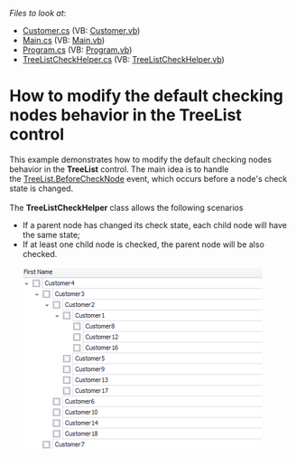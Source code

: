 <!-- default file list -->
*Files to look at*:

* [Customer.cs](./CS/Example/Customer.cs) (VB: [Customer.vb](./VB/Example/Customer.vb))
* [Main.cs](./CS/Example/Main.cs) (VB: [Main.vb](./VB/Example/Main.vb))
* [Program.cs](./CS/Example/Program.cs) (VB: [Program.vb](./VB/Example/Program.vb))
* [TreeListCheckHelper.cs](./CS/Example/TreeListCheckHelper.cs) (VB: [TreeListCheckHelper.vb](./VB/Example/TreeListCheckHelper.vb))
<!-- default file list end -->
# How to modify the default checking nodes behavior in the TreeList control


<p>This example demonstrates how to modify the default checking nodes behavior in the <strong>TreeList</strong> control. The main idea is to handle the <a href="https://documentation.devexpress.com/WindowsForms/DevExpress.XtraTreeList.TreeList.BeforeCheckNode.event">TreeList.BeforeCheckNode</a> event, which occurs before a node's check state is changed.<br><br>The <strong>TreeListCheckHelper</strong> class allows the following scenarios

* If a parent node has changed its check state, each child node will have the same state; 
* If at least one child node is checked, the parent node will be also checked.  <br><br><img src="https://raw.githubusercontent.com/DevExpress-Examples/how-to-modify-the-default-checking-nodes-behavior-in-the-treelist-control-t590828/16.1.11+/media/44d609b9-3ba7-4696-866e-359f52232a5c.png"></p>

<br/>


